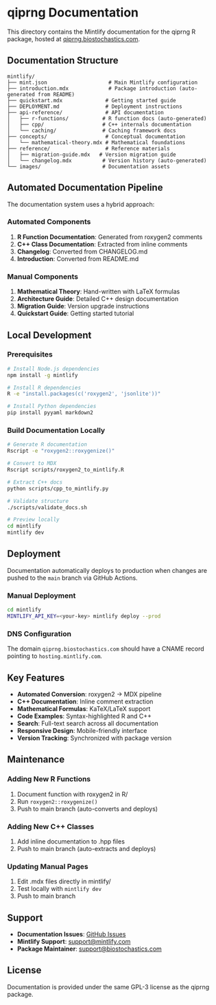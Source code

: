 # qiprng Documentation

This directory contains the Mintlify documentation for the qiprng R package, hosted at [qiprng.biostochastics.com](https://qiprng.biostochastics.com).

## Documentation Structure

```
mintlify/
├── mint.json                    # Main Mintlify configuration
├── introduction.mdx             # Package introduction (auto-generated from README)
├── quickstart.mdx              # Getting started guide
├── DEPLOYMENT.md               # Deployment instructions
├── api-reference/              # API documentation
│   ├── r-functions/           # R function docs (auto-generated)
│   ├── cpp/                   # C++ internals documentation
│   └── caching/               # Caching framework docs
├── concepts/                   # Conceptual documentation
│   └── mathematical-theory.mdx # Mathematical foundations
├── reference/                  # Reference materials
│   ├── migration-guide.mdx   # Version migration guide
│   └── changelog.mdx          # Version history (auto-generated)
└── images/                    # Documentation assets
```

## Automated Documentation Pipeline

The documentation system uses a hybrid approach:

### Automated Components

1. **R Function Documentation**: Generated from roxygen2 comments
2. **C++ Class Documentation**: Extracted from inline comments
3. **Changelog**: Converted from CHANGELOG.md
4. **Introduction**: Converted from README.md

### Manual Components

1. **Mathematical Theory**: Hand-written with LaTeX formulas
2. **Architecture Guide**: Detailed C++ design documentation
3. **Migration Guide**: Version upgrade instructions
4. **Quickstart Guide**: Getting started tutorial

## Local Development

### Prerequisites

```bash
# Install Node.js dependencies
npm install -g mintlify

# Install R dependencies
R -e "install.packages(c('roxygen2', 'jsonlite'))"

# Install Python dependencies
pip install pyyaml markdown2
```

### Build Documentation Locally

```bash
# Generate R documentation
Rscript -e "roxygen2::roxygenize()"

# Convert to MDX
Rscript scripts/roxygen2_to_mintlify.R

# Extract C++ docs
python scripts/cpp_to_mintlify.py

# Validate structure
./scripts/validate_docs.sh

# Preview locally
cd mintlify
mintlify dev
```

## Deployment

Documentation automatically deploys to production when changes are pushed to the `main` branch via GitHub Actions.

### Manual Deployment

```bash
cd mintlify
MINTLIFY_API_KEY=<your-key> mintlify deploy --prod
```

### DNS Configuration

The domain `qiprng.biostochastics.com` should have a CNAME record pointing to `hosting.mintlify.com`.

## Key Features

- **Automated Conversion**: roxygen2 → MDX pipeline
- **C++ Documentation**: Inline comment extraction
- **Mathematical Formulas**: KaTeX/LaTeX support
- **Code Examples**: Syntax-highlighted R and C++
- **Search**: Full-text search across all documentation
- **Responsive Design**: Mobile-friendly interface
- **Version Tracking**: Synchronized with package version

## Maintenance

### Adding New R Functions

1. Document function with roxygen2 in R/
2. Run `roxygen2::roxygenize()`
3. Push to main branch (auto-converts and deploys)

### Adding New C++ Classes

1. Add inline documentation to .hpp files
2. Push to main branch (auto-extracts and deploys)

### Updating Manual Pages

1. Edit .mdx files directly in mintlify/
2. Test locally with `mintlify dev`
3. Push to main branch

## Support

- **Documentation Issues**: [GitHub Issues](https://github.com/biostochastics/qiprng/issues)
- **Mintlify Support**: [support@mintlify.com](mailto:support@mintlify.com)
- **Package Maintainer**: [support@biostochastics.com](mailto:support@biostochastics.com)

## License

Documentation is provided under the same GPL-3 license as the qiprng package.
